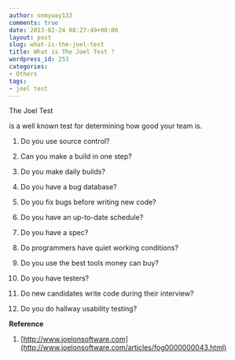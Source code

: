 ```yaml
---
author: onmyway133
comments: true
date: 2013-02-24 08:27:49+00:00
layout: post
slug: what-is-the-joel-test
title: What is The Joel Test ?
wordpress_id: 253
categories:
- Others
tags:
- joel test
---
```


The Joel Test



 is a well known test for determining how good your team is.






  1. Do you use source control?


  2. Can you make a build in one step?


  3. Do you make daily builds?


  4. Do you have a bug database?


  5. Do you fix bugs before writing new code?


  6. Do you have an up-to-date schedule?


  7. Do you have a spec?


  8. Do programmers have quiet working conditions?


  9. Do you use the best tools money can buy?


  10. Do you have testers?


  11. Do new candidates write code during their interview?


  12. Do you do hallway usability testing?




**Reference**  

1. [http://www.joelonsoftware.com](http://www.joelonsoftware.com/articles/fog0000000043.html)
